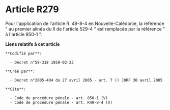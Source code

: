 # Article R279

Pour l'application de l'article R. 49-8-4 en Nouvelle-Calédonie, la référence " au premier alinéa du II de l'article 529-4 "
est remplacée par la référence " à l'article 850-1 ".

**Liens relatifs à cet article**

	**Codifié par**:

	  - Décret n°59-318 1959-02-23

	**Créé par**:

	  - Décret n°2005-404 du 27 avril 2005 - art. 7 () JORF 30 avril 2005

	**Cite**:

	  - Code de procédure pénale - art. 850-1 (V)
	  - Code de procédure pénale - art. R49-8-4 (V)
